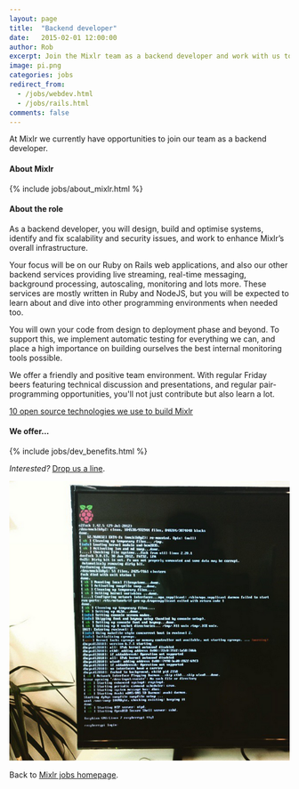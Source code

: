 ```yaml
---
layout: page
title:  "Backend developer"
date:   2015-02-01 12:00:00
author: Rob
excerpt: Join the Mixlr team as a backend developer and work with us to build the world's biggest audio broadcasting platform.
image: pi.png
categories: jobs
redirect_from:
  - /jobs/webdev.html
  - /jobs/rails.html
comments: false
---
```


At Mixlr we currently have opportunities to join our team as a backend developer.

#### About Mixlr

{% include jobs/about_mixlr.html %}

#### About the role

As a backend developer, you will design, build and optimise systems, identify and fix scalability and security issues, and work to enhance Mixlr’s overall infrastructure.

Your focus will be on our Ruby on Rails web applications, and also our other backend services providing live streaming, real-time messaging, background processing, autoscaling, monitoring and lots more. These services are mostly written in Ruby and NodeJS, but you will be expected to learn about and dive into other programming environments when needed too.

You will own your code from design to deployment phase and beyond. To support this, we implement automatic testing for everything we can, and place a high importance on building ourselves the best internal monitoring tools possible.

We offer a friendly and positive team environment. With regular Friday beers featuring technical discussion and presentations, and regular pair-programming opportunities, you'll not just contribute but also learn a lot.

[10 open source technologies we use to build Mixlr](http://tech.mixlr.com/development/2016/02/02/10-open-source-technologies-at-mixlr.html)

#### We offer...

{% include jobs/dev_benefits.html %}

_Interested?_ [Drop us a line](mailto:jobs@mixlr.com).

![Mixlr Raspberry Pi](/images/pi.png)

Back to [Mixlr jobs homepage](/jobs).
